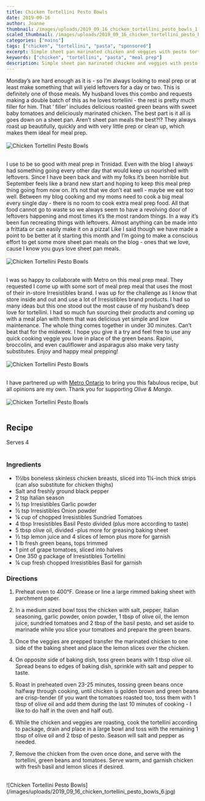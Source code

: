 ```yaml
---
title: Chicken Tortellini Pesto Bowls
date: 2019-09-16
author: Joanne
thumbnail: /images/uploads/2019_09_16_chicken_tortellini_pesto_bowls_1.jpg
scaled_thumbnail: /images/uploads/2019_09_16_chicken_tortellini_pesto_bowls_0.jpg
categories: ["mains"]
tags: ["chicken", "tortellini", "pasta", "sponsored"]
excerpt: Simple sheet pan marinated chicken and veggies with pesto tortellini
keywords: ["chicken", "tortellini", "pasta", "meal prep"]
description: Simple sheet pan marinated chicken and veggies with pesto tortellini
---
```


Monday’s are hard enough as it is - so I’m always looking to meal prep or at least make something that will yield leftovers for a day or two. This is definitely one of those meals. My husband loves this combo and requests making a double batch of this as he loves tortellini - the rest is pretty much filler for him. That ‘ filler’ includes delicious roasted green beans with sweet baby tomatoes and deliciously marinated chicken. The best part is it all is goes down on a sheet pan. Aren’t sheet pan meals the best?!? They always roast up beautifully, quickly and with very little prep or clean up, which makes them ideal for meal prep. 
</br>
</br>
![Chicken Tortellini Pesto Bowls](/images/uploads/2019_09_16_chicken_tortellini_pesto_bowls_2.jpg)
</br>
</br>

I use to be so good with meal prep in Trinidad. Even with the blog I always had something going every other day that would keep us nourished with leftovers. Since I have been back and with my folks it’s been horrible but September feels like a brand new start and hoping to keep this meal prep thing going from now on. It’s not that we don’t eat well - maybe we eat too well. Between my blog cooking and my moms need to cook a big meal every single day - there is no room to cook extra meal prep food. All that food cannot go to waste so we always seem to have a revolving door of leftovers happening and most times it’s the most random things. In a way it’s been fun recreating things with leftovers. Almost anything can be made into a frittata or can easily make it on a pizza! Like I said though we have made a point to be better at it starting this month and I’m going to make a conscious effort to get some more sheet pan meals on the blog - ones that we love, cause I know you guys love sheet pan meals. 
</br>
</br>
![Chicken Tortellini Pesto Bowls](/images/uploads/2019_09_16_chicken_tortellini_pesto_bowls_3.jpg)
</br>
</br>

I was so happy to collaborate with Metro on this meal prep meal. They requested I come up with some sort of meal prep meal that uses the most of their in-store Irresistibles brand. I was up for the challenge as I know that store inside and out and use a lot of Irresistibles brand products. I had so many ideas but this one stood out the most cause of my husband’s deep love for tortellini. I had so much fun sourcing their products and coming up with a meal plan with them that was delicious yet simple and low maintenance. The whole thing comes together in under 30 minutes. Can’t beat that for the midweek. I hope you give it a try and feel free to use any quick cooking veggie you love in place of the green beans. Rapini, broccolini, and even cauliflower and asparagus also make very tasty substitutes. Enjoy and happy meal prepping!
</br>
</br>
![Chicken Tortellini Pesto Bowls](/images/uploads/2019_09_16_chicken_tortellini_pesto_bowls_4.jpg)
</br>
</br>

I have partnered up with <span class="highlight"><a rel="nofollow" href="https://www.metro.ca/en">Metro Ontario</a></span> to bring you this fabulous recipe, but all opinions are my own. Thank you for supporting _Olive & Mango_.
</br>
</br>
![Chicken Tortellini Pesto Bowls](/images/uploads/2019_09_16_chicken_tortellini_pesto_bowls_5.jpg)
</br>
</br>

## Recipe
Serves 4
</br>
</br>

### Ingredients

* <span itemprop="ingredients">1&frac12;lbs boneless skinless chicken breasts, sliced into 1&frac14;-inch thick strips (can also substitute for chicken thighs) 
* <span itemprop="ingredients">Salt and freshly ground black pepper </span>
* <span itemprop="ingredients">2 tsp Italian season </span>
* <span itemprop="ingredients">&frac12; tsp Irresistibles Garlic powder </span>
* <span itemprop="ingredients">&frac12; tsp Irresistibles Onion powder </span>
* <span itemprop="ingredients">&frac14; cup of chopped Irresistibles Sundried Tomatoes </span>
* <span itemprop="ingredients">4 tbsp Irresistibles Basil Pesto divided (plus more according to taste) </span>
* <span itemprop="ingredients">5 tbsp olive oil, divided -plus more for greasing baking sheet </span>
* <span itemprop="ingredients">&frac12; tsp lemon juice and 4 slices of lemon plus more for garnish </span>
* <span itemprop="ingredients">1 lb fresh green beans, tops trimmed</span>
* <span itemprop="ingredients">1 pint of grape tomatoes, sliced into halves</span>
* <span itemprop="ingredients">One 350 g package of Irresistibles Tortellini  </span>
* <span itemprop="ingredients">&frac14; cup fresh chopped Irresistibles Basil for garnish</span>


### Directions

1. Preheat oven to 400°F. Grease or line a large rimmed baking sheet with parchment paper.

1. In a medium sized bowl toss the chicken with salt, pepper, Italian seasoning, garlic powder, onion powder, 1 tbsp of olive oil, the lemon juice, sundried tomatoes and 2 tbsp of the basil pesto, and set aside to marinade while you slice your tomatoes and prepare the green beans.

1. Once the veggies are prepped transfer the marinated chicken to one side of the baking sheet and place the lemon slices over the chicken. 

1. On opposite side of baking dish, toss green beans with 1 tbsp olive oil. Spread beans to edges of baking dish, sprinkle with salt and pepper to taste.

1. Roast in preheated oven 23-25 minutes, tossing green beans once halfway through cooking, until chicken is golden brown and green beans are crisp-tender (if you want the tomatoes roasted too, toss them with 1 tbsp of olive oil and add them during the last 10 minutes of cooking - I like to do half in the oven and half out). 

1. While the chicken and veggies are roasting, cook the tortellini according to package, drain and place in a large bowl and toss with the remaining 1 tbsp of olive oil and 2 tbsp of pesto. Season will salt and pepper as needed.  

1. Remove the chicken from the oven once done, and serve with the tortellini, green beans and tomatoes. Serve warm, and garnish chicken with fresh basil and lemon slices if desired.

</br>
![Chicken Tortellini Pesto Bowls](/images/uploads/2019_09_16_chicken_tortellini_pesto_bowls_6.jpg)